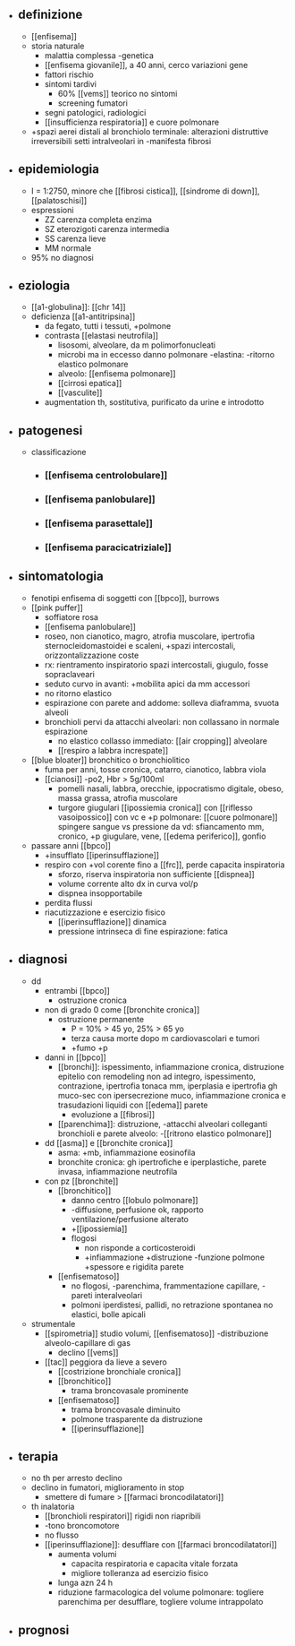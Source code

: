 - ## definizione
	- [[enfisema]]
	- storia naturale
		- malattia complessa -genetica
		- [[enfisema giovanile]], a 40 anni, cerco variazioni gene
		- fattori rischio
		- sintomi tardivi
			- 60% [[vems]] teorico no sintomi
			- screening fumatori
		- segni patologici, radiologici
		- [[insufficienza respiratoria]] e cuore polmonare
	- +spazi aerei distali al bronchiolo terminale: alterazioni distruttive irreversibili setti intralveolari in -manifesta fibrosi
- ## epidemiologia
	- I = 1:2750, minore che [[fibrosi cistica]], [[sindrome di down]], [[palatoschisi]]
	- espressioni
		- ZZ carenza completa enzima
		- SZ eterozigoti carenza intermedia
		- SS carenza lieve
		- MM normale
	- 95% no diagnosi
- ## eziologia
	- [[a1-globulina]]: [[chr 14]]
	- deficienza [[a1-antitripsina]]
		- da fegato, tutti i tessuti, +polmone
		- contrasta [[elastasi neutrofila]]
			- lisosomi, alveolare, da m polimorfonucleati
			- microbi ma in eccesso danno polmonare -elastina: -ritorno elastico polmonare
			- alveolo: [[enfisema polmonare]]
			- [[cirrosi epatica]]
			- [[vasculite]]
		- augmentation th, sostitutiva, purificato da urine e introdotto
- ## patogenesi
	- classificazione
		- ### [[enfisema centrolobulare]]
		- ### [[enfisema panlobulare]]
		- ### [[enfisema parasettale]]
		- ### [[enfisema paracicatriziale]]
- ## sintomatologia
	- fenotipi enfisema di soggetti con [[bpco]], burrows
	- [[pink puffer]]
		- soffiatore rosa
		- [[enfisema panlobulare]]
		- roseo, non cianotico, magro, atrofia muscolare, ipertrofia sternocleidomastoidei e scaleni, +spazi intercostali, orizzontalizzazione coste
		- rx: rientramento inspiratorio spazi intercostali, giugulo, fosse sopraclaveari
		- seduto curvo in avanti: +mobilita apici da mm accessori
		- no ritorno elastico
		- espirazione con parete and addome: solleva diaframma, svuota alveoli
		- bronchioli pervi da attacchi alveolari: non collassano in normale espirazione
			- no elastico collasso immediato: [[air cropping]] alveolare
			- [[respiro a labbra increspate]]
	- [[blue bloater]] bronchitico o bronchiolitico
		- fuma per anni, tosse cronica, catarro, cianotico, labbra viola
		- [[cianosi]] -po2, Hbr > 5g/100ml
			- pomelli nasali, labbra, orecchie, ippocratismo digitale, obeso, massa grassa, atrofia muscolare
			- turgore giugulari [[ipossiemia cronica]] con [[riflesso vasoipossico]] con vc e +p polmonare: [[cuore polmonare]] spingere sangue vs pressione da vd: sfiancamento mm, cronico, +p giugulare, vene, [[edema periferico]], gonfio
	- passare anni [[bpco]]
		- +insufflato [[iperinsufflazione]]
		- respiro con +vol corente fino a [[frc]], perde capacita inspiratoria
			- sforzo, riserva inspiratoria non sufficiente [[dispnea]]
			- volume corrente alto dx in curva vol/p
			- dispnea insopportabile
		- perdita flussi
		- riacutizzazione e esercizio fisico
			- [[iperinsufflazione]] dinamica
			- pressione intrinseca di fine espirazione: fatica
- ## diagnosi
	- dd
		- entrambi [[bpco]]
			- ostruzione cronica
		- non di grado 0 come [[bronchite cronica]]
			- ostruzione permanente
				- P = 10% > 45 yo, 25% > 65 yo
				- terza causa morte dopo m cardiovascolari e tumori
				- +fumo +p
		- danni in [[bpco]]
			- [[bronchi]]: ispessimento, infiammazione cronica, distruzione epitelio con remodeling non ad integro, ispessimento, contrazione, ipertrofia tonaca mm, iperplasia e ipertrofia gh muco-sec con ipersecrezione muco, infiammazione cronica e trasudazioni liquidi con [[edema]] parete
				- evoluzione a [[fibrosi]]
			- [[parenchima]]: distruzione, -attacchi alveolari colleganti bronchioli e parete alveolo: -[[ritrono elastico polmonare]]
		- dd [[asma]] e [[bronchite cronica]]
			- asma: +mb, infiammazione eosinofila
			- bronchite cronica: gh ipertrofiche e iperplastiche, parete invasa, infiammazione neutrofila
		- con pz [[bronchite]]
			- [[bronchitico]]
				- danno centro [[lobulo polmonare]]
				- -diffusione, perfusione ok, rapporto ventilazione/perfusione alterato
				- +[[ipossiemia]]
				- flogosi
					- non risponde a corticosteroidi
					- +infiammazione +distruzione -funzione polmone +spessore e rigidita parete
			- [[enfisematoso]]
				- no flogosi, -parenchima, frammentazione capillare, -pareti interalveolari
				- polmoni iperdistesi, pallidi, no retrazione spontanea no elastici, bolle apicali
	- strumentale
		- [[spirometria]] studio volumi, [[enfisematoso]] -distribuzione alveolo-capillare di gas
			- declino [[vems]]
		- [[tac]] peggiora da lieve a severo
			- [[costrizione bronchiale cronica]]
			- [[bronchitico]]
				- trama broncovasale prominente
			- [[enfisematoso]]
				- trama broncovasale diminuito
				- polmone trasparente da distruzione
				- [[iperinsufflazione]]
- ## terapia
	- no th per arresto declino
	- declino in fumatori, miglioramento in stop
		- smettere di fumare > [[farmaci broncodilatatori]]
	- th inalatoria
		- [[bronchioli respiratori]] rigidi non riapribili
		- -tono broncomotore
		- no flusso
		- [[iperinsufflazione]]: desufflare con [[farmaci broncodilatatori]]
			- aumenta volumi
				- capacita respiratoria e capacita vitale forzata
				- migliore tolleranza ad esercizio fisico
			- lunga azn 24 h
			- riduzione farmacologica del volume polmonare: togliere parenchima per desufflare, togliere volume intrappolato
- ## prognosi